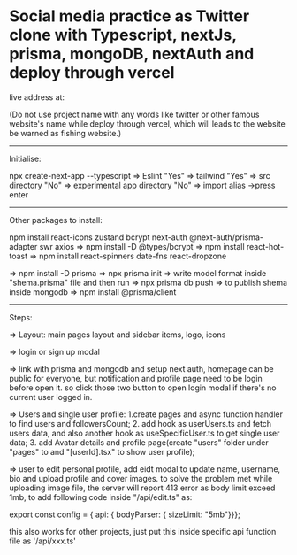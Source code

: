 # Social media practice as Twitter clone with Typescript, nextJs, prisma, mongoDB, nextAuth and deploy through vercel

live address at:

(Do not use project name with any words like twitter or other famous website's name while deploy through vercel, which will leads to the website be warned as fishing website.)

---

Initialise:

npx create-next-app --typescript
=> Eslint "Yes" => tailwind "Yes" => src directory "No" => experimental app directory "No" => import alias ->press enter

---

Other packages to install:

npm install react-icons zustand bcrypt next-auth @next-auth/prisma-adapter swr axios => npm install -D @types/bcrypt => npm install react-hot-toast => npm install react-spinners date-fns react-dropzone

=> npm install -D prisma => npx prisma init => write model format inside "shema.prisma" file and then run => npx prisma db push => to publish shema inside mongodb => npm install @prisma/client

---

Steps:

=> Layout: main pages layout and sidebar items, logo, icons

=> login or sign up modal

=> link with prisma and mongodb and setup next auth, homepage can be public for everyone, but notification and profile page need to be login before open it. so click those two button to open login modal if there's no current user logged in.

=> Users and single user profile: 1.create pages and async function handler to find users and followersCount; 2. add hook as userUsers.ts and fetch users data, and also another hook as useSpecificUser.ts to get single user data; 3. add Avatar details and profile page(create "users" folder under "pages" to and "[userId].tsx" to show user profile);

=> user to edit personal profile, add eidt modal to update name, username, bio and upload profile and cover images. to solve the problem met while uploading image file, the server will report 413 error as body limit exceed 1mb, to add following code inside "/api/edit.ts" as:

export const config = { api: { bodyParser: { sizeLimit: "5mb"}}};

this also works for other projects, just put this inside specific api function file as '/api/xxx.ts'
